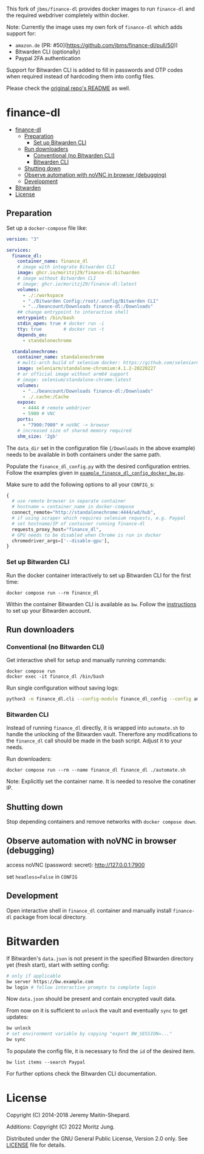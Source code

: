

This fork of `jbms/finance-dl` provides docker images to run `finance-dl` and the required webdriver completely within docker. 

Note: Currently the image uses my own fork of `finance-dl` which adds support for:
- `amazon.de` (PR: #50](https://github.com/jbms/finance-dl/pull/50))
- Bitwarden CLI (optionally)
- Paypal 2FA authentication

Support for Bitwarden CLI is added to fill in passwords and OTP codes when required instead of hardcoding them into config files.

Please check the [original repo's README](https://github.com/jbms/finance-dl) as well.

# finance-dl

- [finance-dl](#finance-dl)
  - [Preparation](#preparation)
    - [Set up Bitwarden CLI](#set-up-bitwarden-cli)
  - [Run downloaders](#run-downloaders)
    - [Conventional (no Bitwarden CLI)](#conventional-no-bitwarden-cli)
    - [Bitwarden CLI](#bitwarden-cli)
  - [Shutting down](#shutting-down)
  - [Observe automation with noVNC in browser (debugging)](#observe-automation-with-novnc-in-browser-debugging)
  - [Development](#development)
- [Bitwarden](#bitwarden)
- [License](#license)

## Preparation

Set up a `docker-compose` file like:

```yml
version: "3"

services:
  finance_dl:
    container_name: finance_dl
    # image with integrate Bitwarden CLI
    image: ghcr.io/moritzj29/finance-dl:bitwarden
    # image without Bitwarden CLI
    # image: ghcr.io/moritzj29/finance-dl:latest
    volumes:
      - ./:/workspace
      - "./Bitwarden Config:/root/.config/Bitwarden CLI"
      - "../beancount/Downloads finance-dl:/Downloads"
    ## change entrypoint to interactive shell
    entrypoint: /bin/bash
    stdin_open: true # docker run -i
    tty: true        # docker run -t
    depends_on:
      - standalonechrome

  standalonechrome:
    container_name: standalonechrome
    # multi-arch build of selenium docker: https://github.com/seleniarm/docker-selenium/issues/2
    image: seleniarm/standalone-chromium:4.1.2-20220227
    # or official image without arm64 support
    # image: selenium/standalone-chrome:latest
    volumes:
      - "../beancount/Downloads finance-dl:/Downloads"
      - ./.cache:/Cache
    expose:
      - 4444 # remote webdriver
      - 5900 # VNC
    ports:
      - "7900:7900" # noVNC -> browser
    # increased size of shared memory required
    shm_size: '2gb'
```

The `data_dir` set in the configuration file (`/Downloads` in the above example) needs to be available in both containers under the same path.

Populate the `finance_dl_config.py` with the desired configuration entries. Follow the examples given in [`example_finance_dl_config_docker_bw.py`](https://github.com/moritzj29/finance-dl/blob/master/example_finance_dl_config_docker_bw.py).

Make sure to add the following options to all your `CONFIG_`s:
```python
{
  # use remote browser in separate container
  # hostname = container_name in docker-compose
  connect_remote="http://standalonechrome:4444/wd/hub",
  # if using scraper which requires selenium requests, e.g. Paypal
  # set hostname/IP of container running finance-dl
  requests_proxy_host="finance_dl",
  # GPU needs to be disabled when Chrome is run in docker
  chromedriver_args=['--disable-gpu'],
}
```
### Set up Bitwarden CLI
Run the docker container interactively to set up Bitwarden CLI for the first time:
```shell
docker compose run --rm finance_dl
```
Within the container Bitwarden CLI is available as `bw`. Follow the [instructions](#bitwarden) to set up your Bitwarden account.

## Run downloaders

### Conventional (no Bitwarden CLI)
Get interactive shell for setup and manually running commands:
```shell
docker compose run
docker exec -it finance_dl /bin/bash
```

Run single configuration without saving logs:
```bash
python3 -m finance_dl.cli --config-module finance_dl_config --config amazon
```

### Bitwarden CLI
Instead of running `finance_dl` directly, it is wrapped into `automate.sh` to handle the unlocking of the Bitwarden vault. Thererfore any modifications to the `finance_dl` call should be made in the bash script. Adjust it to your needs.

Run downloaders:
```shell
docker compose run --rm --name finance_dl finance_dl ./automate.sh
```

Note: Explicitly set the container name. It is needed to resolve the conatiner IP.

## Shutting down
Stop depending containers and remove networks with `docker compose down`.

## Observe automation with noVNC in browser (debugging)
access noVNC (password: secret):
http://127.0.0.1:7900

set `headless=False` in `CONFIG`

## Development
Open interactive shell in `finance_dl` container and manually install `finance-dl` package from local directory.

# Bitwarden
If Bitwarden's `data.json` is not present in the specified Bitwarden directory yet (fresh start), start with setting config:
```bash
# only if applicable
bw server https://bw.example.com
bw login # follow interactive prompts to complete login
```
Now `data.json` should be present and contain encrypted vault data.

From now on it is sufficient to `unlock` the vault and eventually `sync` to get updates:
```bash
bw unlock
# set environment variable by copying "export BW_SESSION=..."
bw sync
```
To populate the config file, it is necessary to find the `id` of the desired item.
```
bw list items --search Paypal
```
For further options check the Bitwarden CLI documentation.

License
==

Copyright (C) 2014-2018 Jeremy Maitin-Shepard.

Additions: Copyright (C) 2022 Moritz Jung.

Distributed under the GNU General Public License, Version 2.0 only.
See [LICENSE](LICENSE) file for details.
